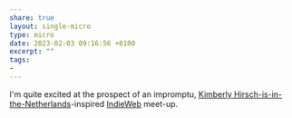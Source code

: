 ```yaml
---
share: true
layout: single-micro
type: micro
date: 2023-02-03 09:16:56 +0100
excerpt: ""
tags:
- 
---
```

I'm quite excited at the prospect of an impromptu, [Kimberly Hirsch-is-in-the-Netherlands](https://micro.blog/KimberlyHirsh/16448921)-inspired [IndieWeb](https://indieweb.org) meet-up.